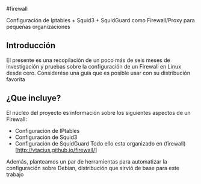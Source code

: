 #firewall

Configuración de Iptables + Squid3 + SquidGuard como Firewall/Proxy para pequeñas organizaciones

## Introducción
El presente es una recopilación de un poco más de seis meses de investigación y pruebas sobre la configuración de un Firewall en Linux desde cero.
Considerése una guía que es posible usar con su distribución favorita

## ¿Que incluye?
El núcleo del proyecto es información sobre los siguientes aspectos de un Firewall:
* Configuración de IPtables
* Configuración de Squid3
* Configuración de SquidGuard
Todo ello esta organizado en (firewall)[http://vtacius.github.io/firewall/]

Además, planteamos un par de herramientas para automatizar la configuración sobre Debian, distribución que sirvió de base para este trabajo
